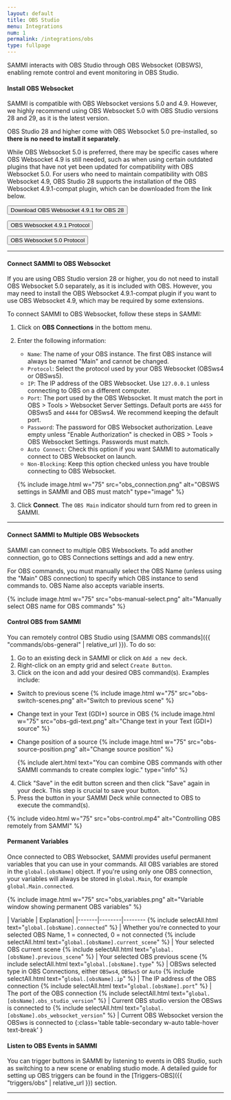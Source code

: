 ```yaml
---
layout: default
title: OBS Studio
menu: Integrations
num: 1
permalink: /integrations/obs
type: fullpage
---
```


SAMMI interacts with OBS Studio through OBS Websocket (OBSWS), enabling remote control and event monitoring in OBS Studio. 

#### Install OBS Websocket

SAMMI is compatible with OBS Websocket versions 5.0 and 4.9. However, we highly recommend using OBS Websocket 5.0 with OBS Studio versions 28 and 29, as it is the latest version.   

OBS Studio 28 and higher come with OBS Websocket 5.0 pre-installed, so **there is no need to install it separately**.  

While OBS Websocket 5.0 is preferred, there may be specific cases where OBS Websocket 4.9 is still needed, such as when using certain outdated plugins that have not yet been updated for compatibility with OBS Websocket 5.0. For users who need to maintain compatibility with OBS Websocket 4.9, OBS Studio 28 supports the installation of the OBS Websocket 4.9.1-compat plugin, which can be downloaded from the link below.

<a href="https://github.com/obsproject/obs-websocket/releases/tag/4.9.1-compat"><button type="button" class="btn btn-outline-secondary">Download OBS Websocket 4.9.1 for OBS 28</button></a>

<a href="https://github.com/obsproject/obs-websocket/blob/4.x-compat/docs/generated/protocol.md#events"><button type="button" class="btn btn-outline-secondary">OBS Websocket 4.9.1 Protocol</button></a>

<a href="https://github.com/obsproject/obs-websocket/blob/master/docs/generated/protocol.md"><button type="button" class="btn btn-outline-secondary">OBS Websocket 5.0 Protocol</button></a>

<hr>

#### Connect SAMMI to OBS Websocket
If you are using OBS Studio version 28 or higher, you do not need to install OBS Websocket 5.0 separately, as it is included with OBS. However, you may need to install the OBS Websocket 4.9.1-compat plugin if you want to use OBS Websocket 4.9, which may be required by some extensions.

To connect SAMMI to OBS Websocket, follow these steps in SAMMI:

1. Click on **OBS Connections** in the bottom menu.
2. Enter the following information:
   - `Name`: The name of your OBS instance. The first OBS instance will always be named "Main" and cannot be changed.
   - `Protocol`: Select the protocol used by your OBS Websocket (OBSws4 or OBSws5).
   - `IP`: The IP address of the OBS Websocket. Use `127.0.0.1` unless connecting to OBS on a different computer.
   - `Port`: The port used by the OBS Websocket. It must match the port in OBS > Tools > Websocket Server Settings. Default ports are `4455` for OBSws5 and `4444` for OBSws4. We recommend keeping the default port.
   - `Password`: The password for OBS Websocket authorization. Leave empty unless "Enable Authorization" is checked in OBS > Tools > OBS Websocket Settings. Passwords must match.
   - `Auto Connect`: Check this option if you want SAMMI to automatically connect to OBS Websocket on launch.
   - `Non-Blocking`: Keep this option checked unless you have trouble connecting to OBS Websocket.

   {% include image.html w="75" src="obs_connection.png" alt="OBSWS settings in SAMMI and OBS must match" type="image" %}
3. Click **Connect**. The `OBS Main` indicator should turn from red to green in SAMMI.

<hr>

#### Connect SAMMI to Multiple OBS Websockets

SAMMI can connect to multiple OBS Websockets. To add another connection, go to OBS Connections settings and add a new entry.  

For OBS commands, you must manually select the OBS Name (unless using the "Main" OBS connection) to specify which OBS instance to send commands to. OBS Name also accepts variable inserts.

{% include image.html w="75" src="obs-manual-select.png" alt="Manually select OBS name for OBS commands" %}

#### Control OBS from SAMMI

You can remotely control OBS Studio using [SAMMI OBS commands]({{ "commands/obs-general" | relative_url }}). To do so:

1. Go to an existing deck in SAMMI or click on `Add a new deck`.
2. Right-click on an empty grid and select `Create Button`.
3. Click on the <i class="fas fa-plus-circle"></i> icon and add your desired OBS command(s). Examples include:
  - Switch to previous scene
    {% include image.html w="75" src="obs-switch-scenes.png" alt="Switch to previous scene" %}
  - Change text in your Text (GDI+) source in OBS
    {% include image.html w="75" src="obs-gdi-text.png" alt="Change text in your Text (GDI+) source" %}
  - Change position of a source
    {% include image.html w="75" src="obs-source-position.png" alt="Change source position" %}

    {% include alert.html text="You can combine OBS commands with other SAMMI commands to create complex logic." type="info" %} 
4. Click "Save" in the edit button screen and then click "Save" again in your deck. This step is crucial to save your button.
5. Press the button in your SAMMI Deck while connected to OBS to execute the command(s).

{% include video.html w="75" src="obs-control.mp4" alt="Controlling OBS remotely from SAMMI" %}

#### Permanent Variables

Once connected to OBS Websocket, SAMMI provides useful permanent variables that you can use in your commands. All OBS variables are stored in the `global.[obsName]` object. If you're using only one OBS connection, your variables will always be stored in `global.Main`, for example `global.Main.connected`.

{% include image.html w="75" src="obs_variables.png" alt="Variable window showing permanent OBS variables" %}

| Variable | Explanation| 
|-------|--------|--------
{% include selectAll.html text="<code>global.[obsName].connected</code>" %} | Whether you're connected to your selected OBS Name, 1 = connected, 0 = not connected
{% include selectAll.html text="<code>global.[obsName].current_scene</code>" %} | Your selected OBS current scene
{% include selectAll.html text="<code>global.[obsName].previous_scene</code>" %} | Your selected OBS previous scene
{% include selectAll.html text="<code>global.[obsName].type</code>" %} | OBSws selected type in OBS Connections, either `OBSws4`, `OBSws5` or `Auto`
{% include selectAll.html text="<code>global.[obsName].ip</code>" %} | The IP address of the OBS connection
{% include selectAll.html text="<code>global.[obsName].port</code>" %} | The port of the OBS connection
{% include selectAll.html text="<code>global.[obsName].obs_studio_version</code>" %} | Current OBS studio version the OBSws is connected to
{% include selectAll.html text="<code>global.[obsName].obs_websocket_version</code>" %} |  Current OBS Websocket version the OBSws is connected to
{:class='table table-secondary w-auto table-hover text-break' }

#### Listen to OBS Events in SAMMI

You can trigger buttons in SAMMI by listening to events in OBS Studio, such as switching to a new scene or enabling studio mode. A detailed guide for setting up OBS triggers can be found in the [Triggers-OBS]({{ "triggers/obs" | relative_url }}) section. 
<hr>
